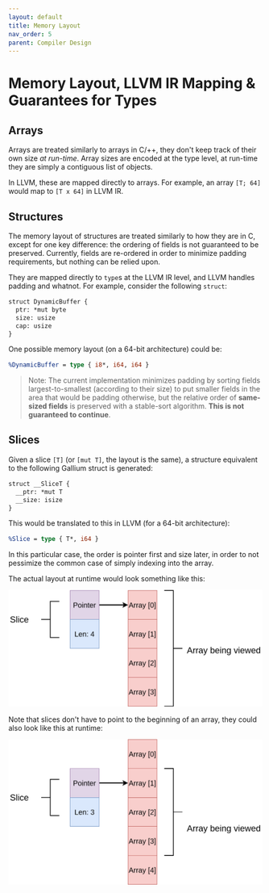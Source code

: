 ```yaml
---
layout: default
title: Memory Layout
nav_order: 5
parent: Compiler Design
---
```


# Memory Layout, LLVM IR Mapping & Guarantees for Types
## Arrays
Arrays are treated similarly to arrays in C/++, they don't keep track of their own size *at run-time*. Array sizes are encoded at the type level, at run-time they are simply a contiguous list of objects. 

In LLVM, these are mapped directly to arrays. For example, an array `[T; 64]` would map to `[T x 64]` in LLVM IR. 

## Structures
The memory layout of structures are treated similarly to how they are in C, except for one key difference: the ordering of fields is not guaranteed to be preserved. Currently, fields are re-ordered in order to minimize padding requirements, but nothing can be relied upon. 

They are mapped directly to `type`s at the LLVM IR level, and LLVM handles padding and whatnot. For example, consider the following `struct`:

~~~ 
struct DynamicBuffer {
  ptr: *mut byte
  size: usize
  cap: usize
}
~~~

One possible memory layout (on a 64-bit architecture) could be:

~~~ llvm
%DynamicBuffer = type { i8*, i64, i64 }
~~~

> Note: The current implementation minimizes padding by sorting fields largest-to-smallest (according to their size) to put smaller fields in the area that would be padding otherwise, but the relative order of **same-sized fields** is preserved with a stable-sort algorithm. 
> **This is not guaranteed to continue**.

## Slices
Given a slice `[T]` (or `[mut T]`, the layout is the same), a structure equivalent to the following Gallium struct is generated:

~~~ 
struct __SliceT {
  __ptr: *mut T
  __size: isize
}
~~~

This would be translated to this in LLVM (for a 64-bit architecture):

~~~ llvm
%Slice = type { T*, i64 }
~~~

In this particular case, the order is pointer first and size later, in order to not pessimize the common case of simply indexing into the array. 

The actual layout at runtime would look something like this:

![layout #1](../assets/images/compiler-design/layout/slice-layout-1.png)

Note that slices don't have to point to the beginning of an array, they could also look like this at runtime:

![layout #2](../assets/images/compiler-design/layout/slice-layout-2.png)